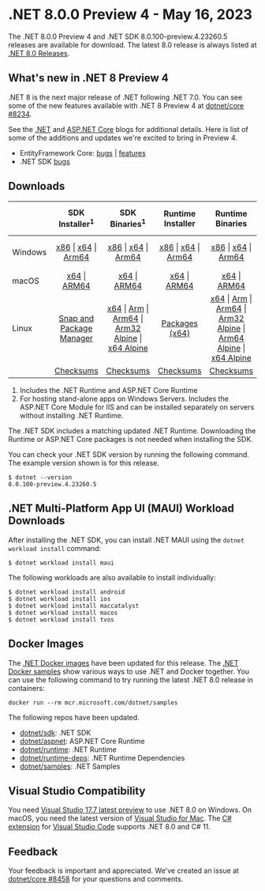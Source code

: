 # .NET 8.0.0 Preview 4 - May 16, 2023

The .NET 8.0.0 Preview 4 and .NET SDK 8.0.100-preview.4.23260.5 releases are available for download. The latest 8.0 release is always listed at [.NET 8.0 Releases](../README.md).

## What's new in .NET 8 Preview 4

.NET 8 is the next major release of .NET following .NET 7.0. You can see some of the new features available with .NET 8 Preview 4 at [dotnet/core #8234](https://github.com/dotnet/core/issues/8234).

See the [.NET][dotnet-blog] and [ASP.NET Core][aspnet-blog] blogs for additional details.
Here is list of some of the additions and updates we're excited to bring in Preview 4.

* EntityFramework Core: [bugs][ef_bugs] | [features][ef_features]
* .NET SDK [bugs][sdk_bugs]

## Downloads

|           | SDK Installer<sup>1</sup>                        | SDK Binaries<sup>1</sup>                 | Runtime Installer                                        | Runtime Binaries                                 | ASP.NET Core Runtime           |Windows Desktop Runtime          |
| --------- | :------------------------------------------:     | :----------------------:                 | :---------------------------:                            | :-------------------------:                      | :-----------------:            | :-----------------:            |
| Windows   | [x86][dotnet-sdk-win-x86.exe] \| [x64][dotnet-sdk-win-x64.exe] \| [Arm64][dotnet-sdk-win-arm64.exe] | [x86][dotnet-sdk-win-x86.zip] \| [x64][dotnet-sdk-win-x64.zip] \|  [Arm64][dotnet-sdk-win-arm64.zip] | [x86][dotnet-runtime-win-x86.exe] \| [x64][dotnet-runtime-win-x64.exe] \| [Arm64][dotnet-runtime-win-arm64.exe] | [x86][dotnet-runtime-win-x86.zip] \| [x64][dotnet-runtime-win-x64.zip] \| [Arm64][dotnet-runtime-win-arm64.zip] | [x86][aspnetcore-runtime-win-x86.exe] \| [x64][aspnetcore-runtime-win-x64.exe] \|<br/> [Hosting Bundle][dotnet-hosting-win.exe]<sup>2</sup> | [x86][windowsdesktop-runtime-win-x86.exe] \| [x64][windowsdesktop-runtime-win-x64.exe] \| [Arm64][windowsdesktop-runtime-win-arm64.exe] |
| macOS     | [x64][dotnet-sdk-osx-x64.pkg] \| [ARM64][dotnet-sdk-osx-arm64.pkg] | [x64][dotnet-sdk-osx-x64.tar.gz] \| [ARM64][dotnet-sdk-osx-arm64.tar.gz]  | [x64][dotnet-runtime-osx-x64.pkg] \| [ARM64][dotnet-runtime-osx-arm64.pkg] | [x64][dotnet-runtime-osx-x64.tar.gz] \| [ARM64][dotnet-runtime-osx-arm64.tar.gz]| [x64][aspnetcore-runtime-osx-x64.tar.gz] \| [ARM64][aspnetcore-runtime-osx-arm64.tar.gz] | - |<sup>1</sup>
| Linux     |  [Snap and Package Manager](../install-linux.md)  | [x64][dotnet-sdk-linux-x64.tar.gz] \| [Arm][dotnet-sdk-linux-arm.tar.gz]  \| [Arm64][dotnet-sdk-linux-arm64.tar.gz] \| [Arm32 Alpine][dotnet-sdk-linux-musl-arm.tar.gz]  \| [x64 Alpine][dotnet-sdk-linux-musl-x64.tar.gz] | [Packages (x64)][linux-packages] | [x64][dotnet-runtime-linux-x64.tar.gz] \| [Arm][dotnet-runtime-linux-arm.tar.gz] \| [Arm64][dotnet-runtime-linux-arm64.tar.gz] \| [Arm32 Alpine][dotnet-runtime-linux-musl-arm.tar.gz] \| [Arm64 Alpine][dotnet-runtime-linux-musl-arm64.tar.gz] \| [x64 Alpine][dotnet-runtime-linux-musl-x64.tar.gz]  | [x64][aspnetcore-runtime-linux-x64.tar.gz]<sup>1</sup>  \| [Arm][aspnetcore-runtime-linux-arm.tar.gz]<sup>1</sup> \| [Arm64][aspnetcore-runtime-linux-arm64.tar.gz]<sup>1</sup> \| [x64 Alpine][aspnetcore-runtime-linux-musl-x64.tar.gz] | - | <sup>1</sup> |
|  | [Checksums][checksums-sdk]                             | [Checksums][checksums-sdk]                                      | [Checksums][checksums-runtime]                             | [Checksums][checksums-runtime]  | [Checksums][checksums-runtime]  | [Checksums][checksums-runtime]


1. Includes the .NET Runtime and ASP.NET Core Runtime
2. For hosting stand-alone apps on Windows Servers. Includes the ASP.NET Core Module for IIS and can be installed separately on servers without installing .NET Runtime.


The .NET SDK includes a matching updated .NET Runtime. Downloading the Runtime or ASP.NET Core packages is not needed when installing the SDK.

You can check your .NET SDK version by running the following command. The example version shown is for this release.

```console
$ dotnet --version
8.0.100-preview.4.23260.5
```

## .NET Multi-Platform App UI (MAUI) Workload Downloads

 After installing the .NET SDK, you can install .NET MAUI using the `dotnet workload install` command:

 ```console
 $ dotnet workload install maui
 ```

 The following workloads are also available to install individually:

 ```console
 $ dotnet workload install android
 $ dotnet workload install ios
 $ dotnet workload install maccatalyst
 $ dotnet workload install macos
 $ dotnet workload install tvos
 ```

## Docker Images

The [.NET Docker images](https://hub.docker.com/_/microsoft-dotnet) have been updated for this release. The [.NET Docker samples](https://github.com/dotnet/dotnet-docker/blob/main/samples/README.md) show various ways to use .NET and Docker together. You can use the following command to try running the latest .NET 8.0 release in containers:

```console
docker run --rm mcr.microsoft.com/dotnet/samples
```

The following repos have been updated.

* [dotnet/sdk](https://hub.docker.com/_/microsoft-dotnet-sdk/): .NET SDK
* [dotnet/aspnet](https://hub.docker.com/_/microsoft-dotnet-aspnet/): ASP.NET Core Runtime
* [dotnet/runtime](https://hub.docker.com/_/microsoft-dotnet-runtime/): .NET Runtime
* [dotnet/runtime-deps](https://hub.docker.com/_/microsoft-dotnet-runtime-deps/): .NET Runtime Dependencies
* [dotnet/samples](https://hub.docker.com/_/microsoft-dotnet-samples/): .NET Samples

## Visual Studio Compatibility

You need [Visual Studio 17.7 latest preview](https://visualstudio.microsoft.com) to use .NET 8.0 on Windows. On macOS, you need the latest version of [Visual Studio for Mac](https://visualstudio.microsoft.com/vs/mac/). The [C# extension](https://code.visualstudio.com/docs/languages/dotnet) for [Visual Studio Code](https://code.visualstudio.com/) supports .NET 8.0 and C# 11.


## Feedback

Your feedback is important and appreciated. We've created an issue at [dotnet/core #8458](https://github.com/dotnet/core/issues/8458) for your questions and comments.

[blob-runtime]: https://dotnetcli.blob.core.windows.net/dotnet/Runtime/
[blob-sdk]: https://dotnetcli.blob.core.windows.net/dotnet/Sdk/
[release-notes]: https://github.com/dotnet/core/blob/main/release-notes/8.0/preview/8.0.0-preview.4.md

[checksums-runtime]: https://dotnetcli.blob.core.windows.net/dotnet/checksums/8.0.0-preview.4-sha.txt
[checksums-sdk]: https://dotnetcli.blob.core.windows.net/dotnet/checksums/8.0.0-preview.4-sha.txt

[linux-install]: https://learn.microsoft.com/dotnet/core/install/linux
[linux-setup]: https://github.com/dotnet/core/blob/main/Documentation/linux-setup.md

[dotnet-blog]:  https://devblogs.microsoft.com/dotnet/announcing-dotnet-8-preview-4
[aspnet-blog]: https://devblogs.microsoft.com/dotnet/asp-net-core-updates-in-dotnet-8-preview-4/
[ef-blog]: https://devblogs.microsoft.com/dotnet/announcing-ef8-preview-4/
[ef_bugs]: https://github.com/dotnet/efcore/issues?q=is%3Aissue+milestone%3A8.0.0-preview4+is%3Aclosed+label%3Atype-bug
[ef_features]: https://github.com/dotnet/efcore/issues?q=is%3Aissue+milestone%3A8.0.0-preview4+is%3Aclosed+label%3Atype-enhancement

[aspnet_bugs]: https://github.com/aspnet/AspNetCore/issues?q=is%3Aissue+milestone%3A8.0.0-preview4+label%3ADone+label%3Abug
[aspnet_features]: https://github.com/aspnet/AspNetCore/issues?q=is%3Aissue+milestone%3A8.0.0-preview4+label%3ADone+label%3Aenhancement
[runtime_bugs]: https://github.com/dotnet/runtime/issues?utf8=%E2%9C%93&q=is%3Aissue+milestone%3A8.0+label%3Abug+
[runtime_features]: https://github.com/dotnet/runtime/issues?q=is%3Aissue+milestone%3A8.0+label%3Aenhancement

[sdk_bugs]: https://github.com/dotnet/sdk/issues?q=is%3Aissue+is%3Aclosed+milestone%3A8.0.1xx
[linux-packages]: ../install-linux.md


[//]: # ( Runtime 8.0.0-preview.4.23259.5)
[dotnet-runtime-linux-arm.tar.gz]: https://download.visualstudio.microsoft.com/download/pr/2c47ffa5-2421-40a2-b6f8-6ab3c5ecce1c/416c52cd0c0ca2031ed809f2260e341f/dotnet-runtime-8.0.0-preview.4.23259.5-linux-arm.tar.gz
[dotnet-runtime-linux-arm64.tar.gz]: https://download.visualstudio.microsoft.com/download/pr/8fac5d3e-dd32-4b29-a187-1887a912e185/d350aabe412cb33d9c2f2cafbf7c9bed/dotnet-runtime-8.0.0-preview.4.23259.5-linux-arm64.tar.gz
[dotnet-runtime-linux-musl-arm.tar.gz]: https://download.visualstudio.microsoft.com/download/pr/786e0b38-6f56-4f40-b56b-bbc487a7afb4/cec044de65638aaa911bdbadd8bae621/dotnet-runtime-8.0.0-preview.4.23259.5-linux-musl-arm.tar.gz
[dotnet-runtime-linux-musl-arm64.tar.gz]: https://download.visualstudio.microsoft.com/download/pr/04ad1363-909b-4d8f-bdef-214ae6a321bf/2702b42fd820dc8cef89aa7fb897427d/dotnet-runtime-8.0.0-preview.4.23259.5-linux-musl-arm64.tar.gz
[dotnet-runtime-linux-musl-x64.tar.gz]: https://download.visualstudio.microsoft.com/download/pr/90b250f7-2c73-4dc7-83f2-9ede5735345a/f9f2b2d0caf1130430aba3a067eebfde/dotnet-runtime-8.0.0-preview.4.23259.5-linux-musl-x64.tar.gz
[dotnet-runtime-linux-x64.tar.gz]: https://download.visualstudio.microsoft.com/download/pr/7267fec0-ae12-4f40-9c3d-56da5fbf83e4/f64c2758980c1f908cbe089a6233bbe7/dotnet-runtime-8.0.0-preview.4.23259.5-linux-x64.tar.gz
[dotnet-runtime-osx-arm64.pkg]: https://download.visualstudio.microsoft.com/download/pr/860cf807-c96d-406f-9122-a2d0fc1d23b7/3ed6d45cf281601671305dd8160e09bd/dotnet-runtime-8.0.0-preview.4.23259.5-osx-arm64.pkg
[dotnet-runtime-osx-arm64.tar.gz]: https://download.visualstudio.microsoft.com/download/pr/c0d0406b-3995-403d-b25c-6ad764291eaa/7f1d366577de292f32623bdf88a5dacf/dotnet-runtime-8.0.0-preview.4.23259.5-osx-arm64.tar.gz
[dotnet-runtime-osx-x64.pkg]: https://download.visualstudio.microsoft.com/download/pr/b9f27a14-46ea-4213-ad1b-f31bb41d3ff3/f9512906f1127157f23bfe0d583fb347/dotnet-runtime-8.0.0-preview.4.23259.5-osx-x64.pkg
[dotnet-runtime-osx-x64.tar.gz]: https://download.visualstudio.microsoft.com/download/pr/636e676d-136c-4ad3-86c8-d4e86869832e/627c24b6a6753b0dee5af4a322f79155/dotnet-runtime-8.0.0-preview.4.23259.5-osx-x64.tar.gz
[dotnet-runtime-win-arm64.exe]: https://download.visualstudio.microsoft.com/download/pr/b1a6ac5c-c3eb-408e-b56b-d82744319195/89550f195d1402957204efa8ecff51ce/dotnet-runtime-8.0.0-preview.4.23259.5-win-arm64.exe
[dotnet-runtime-win-arm64.zip]: https://download.visualstudio.microsoft.com/download/pr/70181b8a-3bee-45cb-a8ac-4e6df1c2f2c4/b20f3622e4f6228d9f6fefe309db8003/dotnet-runtime-8.0.0-preview.4.23259.5-win-arm64.zip
[dotnet-runtime-win-x64.exe]: https://download.visualstudio.microsoft.com/download/pr/91d346d8-b078-4453-b4e7-2f7a10b1f4c8/b7b5d5a64e099eddf0527dce06424b88/dotnet-runtime-8.0.0-preview.4.23259.5-win-x64.exe
[dotnet-runtime-win-x64.zip]: https://download.visualstudio.microsoft.com/download/pr/3e0dd88b-4cf2-4eaf-80bc-0b60a3b0c3ae/f6fcf001bd315722499f5279779e4586/dotnet-runtime-8.0.0-preview.4.23259.5-win-x64.zip
[dotnet-runtime-win-x86.exe]: https://download.visualstudio.microsoft.com/download/pr/cece103d-1860-4c54-8c0e-c31f13d07873/a9a3784cb4431a8d7515dc62269174ed/dotnet-runtime-8.0.0-preview.4.23259.5-win-x86.exe
[dotnet-runtime-win-x86.zip]: https://download.visualstudio.microsoft.com/download/pr/457e3280-4515-4cf6-92bf-d8c9c96b4cf8/df2f8f8e9fdaf87bf2991aa35774b728/dotnet-runtime-8.0.0-preview.4.23259.5-win-x86.zip

[//]: # ( WindowsDesktop 8.0.0-preview.4.23260.1)
[windowsdesktop-runtime-win-arm64.exe]: https://download.visualstudio.microsoft.com/download/pr/31e64f0e-a70e-499f-a9ff-b82358c93127/18347397fef3a112f62d07244d68eaec/windowsdesktop-runtime-8.0.0-preview.4.23260.1-win-arm64.exe
[windowsdesktop-runtime-win-arm64.zip]: https://download.visualstudio.microsoft.com/download/pr/bb4ad84c-ff18-402b-bdee-6a4e6bf2d898/c14647e0b4cbc0547aa192989bc80e8e/windowsdesktop-runtime-8.0.0-preview.4.23260.1-win-arm64.zip
[windowsdesktop-runtime-win-x64.exe]: https://download.visualstudio.microsoft.com/download/pr/d8cfe5d8-7da8-4163-bd7c-78aeb4fe3ef1/f55c5964da9bf2c8b5117f61c801122d/windowsdesktop-runtime-8.0.0-preview.4.23260.1-win-x64.exe
[windowsdesktop-runtime-win-x64.zip]: https://download.visualstudio.microsoft.com/download/pr/a7b2af9e-8c69-4448-a1af-06d0a16f4113/ac8833f6d88e80b017cbe5133b12f095/windowsdesktop-runtime-8.0.0-preview.4.23260.1-win-x64.zip
[windowsdesktop-runtime-win-x86.exe]: https://download.visualstudio.microsoft.com/download/pr/76764fc3-010b-4a35-a4d3-be421abd1600/fedc1e3efae967a0f138c135e981b0be/windowsdesktop-runtime-8.0.0-preview.4.23260.1-win-x86.exe
[windowsdesktop-runtime-win-x86.zip]: https://download.visualstudio.microsoft.com/download/pr/b3e54939-7a01-411a-a1fa-44d0be515951/a339f75955209b5bf613e5b003fe45a8/windowsdesktop-runtime-8.0.0-preview.4.23260.1-win-x86.zip

[//]: # ( ASP 8.0.0-preview.4.23260.4)
[aspnetcore-runtime-linux-arm.tar.gz]: https://download.visualstudio.microsoft.com/download/pr/a54ce371-fa43-4084-aa97-3a46b21ba459/bc4182da9ec260f9f8743c1442c8bd8f/aspnetcore-runtime-8.0.0-preview.4.23260.4-linux-arm.tar.gz
[aspnetcore-runtime-linux-arm64.tar.gz]: https://download.visualstudio.microsoft.com/download/pr/c9d4a334-d522-4439-a98a-0af0e7852621/9c3afe685d3e65a92d5c538afa211de7/aspnetcore-runtime-8.0.0-preview.4.23260.4-linux-arm64.tar.gz
[aspnetcore-runtime-linux-musl-arm.tar.gz]: https://download.visualstudio.microsoft.com/download/pr/460b796e-149a-4d8c-947f-4b05dacb7913/f092b7b18390d05824a5296644b1b8cd/aspnetcore-runtime-8.0.0-preview.4.23260.4-linux-musl-arm.tar.gz
[aspnetcore-runtime-linux-musl-arm64.tar.gz]: https://download.visualstudio.microsoft.com/download/pr/75da9aba-3764-4102-ae46-331d4f8e72f4/ad0e2d747b09b0172ea5282b962c8e0e/aspnetcore-runtime-8.0.0-preview.4.23260.4-linux-musl-arm64.tar.gz
[aspnetcore-runtime-linux-musl-x64.tar.gz]: https://download.visualstudio.microsoft.com/download/pr/f4e522c0-c15d-440a-9e52-fc75154d2c47/37abb264ee842770e2bc2c23b14570e8/aspnetcore-runtime-8.0.0-preview.4.23260.4-linux-musl-x64.tar.gz
[aspnetcore-runtime-linux-x64.tar.gz]: https://download.visualstudio.microsoft.com/download/pr/bda9e867-46d3-416b-864f-5fb28658a8fd/c58375f59b0c0a9946a2be04617a7276/aspnetcore-runtime-8.0.0-preview.4.23260.4-linux-x64.tar.gz
[aspnetcore-runtime-osx-arm64.tar.gz]: https://download.visualstudio.microsoft.com/download/pr/5acf37f1-8232-4421-b4ae-41d635e2c8d1/3de8d329bb5d905e539f61a12d6091c9/aspnetcore-runtime-8.0.0-preview.4.23260.4-osx-arm64.tar.gz
[aspnetcore-runtime-osx-x64.tar.gz]: https://download.visualstudio.microsoft.com/download/pr/6011ab96-f3be-414f-b13b-792aad1e383c/e78722ebae2ad81640e05286a30eb0c8/aspnetcore-runtime-8.0.0-preview.4.23260.4-osx-x64.tar.gz
[aspnetcore-runtime-win-arm64.zip]: https://download.visualstudio.microsoft.com/download/pr/c19f5aeb-64fd-4fcd-8dbc-8ae1f849ee7e/27d856701f072bd23bf55860fc0633bf/aspnetcore-runtime-8.0.0-preview.4.23260.4-win-arm64.zip
[aspnetcore-runtime-win-x64.exe]: https://download.visualstudio.microsoft.com/download/pr/b01a486b-6162-4b42-80b2-292ab171f496/50e07451b5da0247a4eb4ad7c82b1fa7/aspnetcore-runtime-8.0.0-preview.4.23260.4-win-x64.exe
[aspnetcore-runtime-win-x64.zip]: https://download.visualstudio.microsoft.com/download/pr/f53d0e00-0619-4acf-9f49-6f15d2852c03/561e04a11568141444b17384571c90bc/aspnetcore-runtime-8.0.0-preview.4.23260.4-win-x64.zip
[aspnetcore-runtime-win-x86.exe]: https://download.visualstudio.microsoft.com/download/pr/fbe6cacf-7351-44d3-8328-2fd75ee013fc/039d0a3710915d761956e7d210732d13/aspnetcore-runtime-8.0.0-preview.4.23260.4-win-x86.exe
[aspnetcore-runtime-win-x86.zip]: https://download.visualstudio.microsoft.com/download/pr/cafe2d88-b226-417a-ac44-126900b2f125/d977e066aee6eb423ed7a6d8355989b9/aspnetcore-runtime-8.0.0-preview.4.23260.4-win-x86.zip
[dotnet-hosting-win.exe]: https://download.visualstudio.microsoft.com/download/pr/5b020624-0e07-4852-b890-2f98fdec314b/76cf89fea997edf1de853ba46442135d/dotnet-hosting-8.0.0-preview.4.23260.4-win.exe

[//]: # ( SDK 8.0.100-preview.4.23260.5)
[dotnet-sdk-linux-arm.tar.gz]: https://download.visualstudio.microsoft.com/download/pr/dd751a26-8daf-464b-9757-f65e1f99965e/5d8deaee6d4fb201dde914f9eab9e2e1/dotnet-sdk-8.0.100-preview.4.23260.5-linux-arm.tar.gz
[dotnet-sdk-linux-arm64.tar.gz]: https://download.visualstudio.microsoft.com/download/pr/9de5d7d8-6062-4a61-b8bf-b1b61dd4b768/f23a336abc7548309acf01314ddc8904/dotnet-sdk-8.0.100-preview.4.23260.5-linux-arm64.tar.gz
[dotnet-sdk-linux-musl-arm.tar.gz]: https://download.visualstudio.microsoft.com/download/pr/ddea41d5-5b82-4d81-ac3e-9f8489965ff8/25301fa68fde2d1f9d1038a98a4a8b7a/dotnet-sdk-8.0.100-preview.4.23260.5-linux-musl-arm.tar.gz
[dotnet-sdk-linux-musl-arm64.tar.gz]: https://download.visualstudio.microsoft.com/download/pr/0c7bf063-7a58-4fb1-88c5-6d07523c4dd6/58e9da1af1ed202ce0782d9819bb724b/dotnet-sdk-8.0.100-preview.4.23260.5-linux-musl-arm64.tar.gz
[dotnet-sdk-linux-musl-x64.tar.gz]: https://download.visualstudio.microsoft.com/download/pr/c026f1ec-53fc-4874-aefd-fe1fdb60bb9c/6de2202f38d1d85e658e9829a7386cb9/dotnet-sdk-8.0.100-preview.4.23260.5-linux-musl-x64.tar.gz
[dotnet-sdk-linux-x64.tar.gz]: https://download.visualstudio.microsoft.com/download/pr/ae0534ab-1c49-4055-ba2a-b8159c4f94d2/3a5945c949d2eb141f8ce52096fca13c/dotnet-sdk-8.0.100-preview.4.23260.5-linux-x64.tar.gz
[dotnet-sdk-osx-arm64.pkg]: https://download.visualstudio.microsoft.com/download/pr/593bd437-c6f3-412c-9cb0-206addab56d3/330ac8f331f7c9b9e8860669c767cb43/dotnet-sdk-8.0.100-preview.4.23260.5-osx-arm64.pkg
[dotnet-sdk-osx-arm64.tar.gz]: https://download.visualstudio.microsoft.com/download/pr/2c6668f9-b531-427a-b3b5-5c9dc456c5b8/ef5ef0a8db2df07d12ef138e05fa2231/dotnet-sdk-8.0.100-preview.4.23260.5-osx-arm64.tar.gz
[dotnet-sdk-osx-x64.pkg]: https://download.visualstudio.microsoft.com/download/pr/c06279c7-f65e-4da0-bca8-5ae18a652e75/f645c5e53f6d3d51120b1e62cec2cc78/dotnet-sdk-8.0.100-preview.4.23260.5-osx-x64.pkg
[dotnet-sdk-osx-x64.tar.gz]: https://download.visualstudio.microsoft.com/download/pr/78706993-4be4-46e0-8b14-48f295884a1b/39c2db8388ac84cdfe7e909bdde39384/dotnet-sdk-8.0.100-preview.4.23260.5-osx-x64.tar.gz
[dotnet-sdk-win-arm64.exe]: https://download.visualstudio.microsoft.com/download/pr/0e032e13-f32d-4451-b4ee-b54297038964/9c13febb635874b38b23ec449c6cb43c/dotnet-sdk-8.0.100-preview.4.23260.5-win-arm64.exe
[dotnet-sdk-win-arm64.zip]: https://download.visualstudio.microsoft.com/download/pr/bd93fe19-5599-47d2-a813-33d34e62cfa5/5c74e0f06376af41a6881ef1c038c5ef/dotnet-sdk-8.0.100-preview.4.23260.5-win-arm64.zip
[dotnet-sdk-win-x64.exe]: https://download.visualstudio.microsoft.com/download/pr/1b55b379-5ef2-4f21-8fad-aba058913cbc/c26ee3ba55cb40407a79564e28ed6d98/dotnet-sdk-8.0.100-preview.4.23260.5-win-x64.exe
[dotnet-sdk-win-x64.zip]: https://download.visualstudio.microsoft.com/download/pr/e90be9dd-d567-4fe6-a1f5-966dd8fbceae/99a6b0d8c3a53060f48ade66e62cf20a/dotnet-sdk-8.0.100-preview.4.23260.5-win-x64.zip
[dotnet-sdk-win-x86.exe]: https://download.visualstudio.microsoft.com/download/pr/aecb896a-d517-4079-af5a-8be87c1ebeef/5e3dbc9053755eec240dad14f1d789d7/dotnet-sdk-8.0.100-preview.4.23260.5-win-x86.exe
[dotnet-sdk-win-x86.zip]: https://download.visualstudio.microsoft.com/download/pr/d7cd2b4d-8544-4708-ac31-10dcd254e06f/18f1342f13f754400cf9ddfd34ad4dd6/dotnet-sdk-8.0.100-preview.4.23260.5-win-x86.zip
